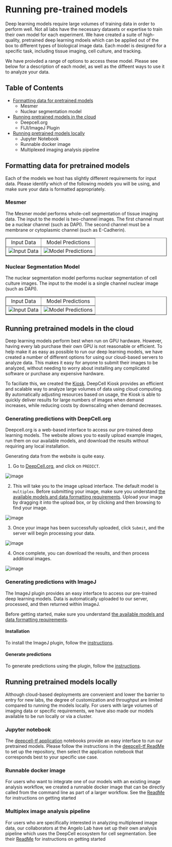# Running pre-trained models

Deep learning models require large volumes of training data in order to perform well. Not all labs have the necessary datasets or expertise to train their own model for each experiment. We have created a suite of high-quality, pretrained deep learning mdoels which can be applied out of the box to different types of biological image data. Each model is designed for a specific task, including tissue imaging, cell culture, and tracking. 

We have proivded a range of options to access these model. Please see below for a description of each model, as well as the diffeent ways to use it to analyze your data. 

## Table of Contents

* [Formatting data for pretrained models](#formatting-data-for-pretrained-models)
  * Mesmer
  * Nuclear segmentation model
* [Running pretrained models in the cloud](#running-pretrained-models-in-the-cloud)
  * Deepcell.org
  * FIJI/ImageJ Plugin
* [Running pretrained models locally](#running-pretrained-models-locally)
  * Jupyter Notebook
  * Runnable docker image
  * Multiplexed imaging analysis pipeline

## Formatting data for pretrained models

Each of the models we host has slightly different requirements for input data. Please identify which of the following models you will be using, and make sure your data is formatted appropriately.

### Mesmer

The Mesmer model performs whole-cell segmentation of tissue imaging data. The input to the model is two-channel images. The first channel must be a nuclear channel (such as DAPI). The second channel must be a membrane or cytoplasmic channel (such as E-Cadherin).  

<table width="700" border="1" cellpadding="5">

<tr>
<td align="center" valign="center">
Input Data
</td>

<td align="center" valign="center">
Model Predictions
</td>
</tr>

<tr>
<td align="center" valign="center">
<img src=resources/multiplex_model_input.png alt="Input Data" />
</td>

<td align="center" valign="center">
<img src=resources/multiplex_model_output.png alt="Model Predictions" />
</td>
</tr>

</table>

### Nuclear Segmentation Model

The nuclear segmentation model performs nuclear segmentation of cell culture images. The input to the model is a single channel nuclear image (such as DAPI).

<table width="700" border="1" cellpadding="5">

<tr>
<td align="center" valign="center">
Input Data
</td>

<td align="center" valign="center">
Model Predictions
</td>
</tr>

<tr>
<td align="center" valign="center">
<img src=resources/nuclear_model_input.png alt="Input Data" />
</td>

<td align="center" valign="center">
<img src=resources/nuclear_model_output.png alt="Model Predictions" />
</td>
</tr>

</table>

## Running pretrained models in the cloud

Deep learning models perform best when run on GPU hardware. However, having every lab purchase their own GPU is not reasonable or efficient. To help make it as easy as possible to run our deep learning models, we have created a number of different options for using our cloud-based servers to analyze data. This makes it easy for anyone to submit their images to be analyzed, without needing to worry about installing any complicated software or purchase any expensive hardware.

To faciliate this, we created the [Kiosk](https://github.com/vanvalenlab/kiosk-console). DeepCell Kiosk provides an efficient and scalable way to analyze large volumes of data using cloud computing. By automatically adjusting resources based on usage, the Kiosk is able to quickly deliver results for large numbers of images when demand increases, while reducing costs by downscaling when demand decreases.

### Generating predictions with DeepCell.org

Deepcell.org is a web-based interface to access our pre-trained deep learning models. The website allows you to easily upload example images, run them on our available models, and download the results without requiring any local installation.

Generating data from the website is quite easy.

1. Go to [DeepCell.org](https://deepcell.org), and click on `PREDICT`.  

![image](resources/DeepCell_website_predict.png)

2. This will take you to the image upload interface. The default model is `multiplex`. Before submitting your image, make sure you understand [the available models and data formatting requirements](#formatting-data-for-web-based-models). Upload your image by dragging it into the upload box, or by clicking and then browsing to find your image.  

![image](resources/DeepCell_website_upload.png)

3. Once your image has been successfully uploaded, click `Submit`, and the server will begin processing your data.  

![image](resources/DeepCell_website_submit.png)

4. Once complete, you can download the results, and then process additional images.  

![image](resources/DeepCell_website_download.png)

### Generating predictions with ImageJ

The ImageJ plugin provides an easy interface to access our pre-trained deep learning models. Data is automatically uploaded to our server, processed, and then returned within ImageJ.

Before getting started, make sure you understand [the available models and data formatting requirements](#formatting-data-for-pretrained-models).

#### Installation

To install the ImageJ plugin, follow the [instructions](https://github.com/vanvalenlab/kiosk-imageJ-plugin#how-to-install).

#### Generate predictions

To generate predictions using the plugin, follow the [instructions](https://github.com/vanvalenlab/kiosk-imageJ-plugin#how-to-run-the-plugin).

## Running pretrained models locally

Although cloud-based deployments are convenient and lower the barrier to entry for new labs, the degree of customization and throughput are limited compared to running the models locally. For users with large volumes of imaging data or specific requirements, we have also made our models available to be run locally or via a cluster. 

### Jupyter notebook
The [deepcell-tf application](https://github.com/vanvalenlab/deepcell-tf/tree/master/notebooks/applications) notebooks provide an easy interface to run our pretrained models. Please follow the instructions in the [deepcell-tf ReadMe](https://github.com/vanvalenlab/deepcell-tf/blob/master/README.md) to set up the repository, then select the application notebook that corresponds best to your specific use case. 

### Runnable docker image
For users who want to integrate one of our models with an existing image analysis workflow, we created a runnable docker image that can be directly called from the command line as part of a larger workflow. See the [ReadMe](https://github.com/vanvalenlab/deepcell-applications/blob/master/README.md) for instructions on getting started

### Multiplex image analysis pipeline
For users who are specifically interested in analyzing multiplexed image data, our collaborators at the Angelo Lab have set up their own analysis pipeline which uses the DeepCell ecosystem for cell segmentation. See their [ReadMe](https://github.com/angelolab/ark-analysis) for instructions on getting started
